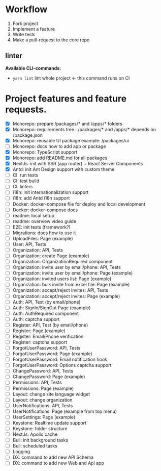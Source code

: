 # Workflow

1. Fork project
2. Implement a feature
3. Write tests
4. Make a pull-request to the core repo

## linter

**Available CLI-commands:**

- `yarn lint` lint whole project <- this command runs on CI

# Project features and feature requests.

- [x] Monorepo: prepare /packages/* and /apps/* folders
- [x] Monorepo: requirements tree : /packages/* and /apps/* depends on /package.json
- [x] Monorepo: reusable UI package example: /packages/ui
- [ ] Monorepo: docs how to add app or package
- [x] Monorepo: TypeScript support
- [x] Monorepo: add README.md for all packages
- [x] NextJs: init with SSR (app router) + React Server Components
- [x] Antd: init Ant Design support with custom theme
- [ ] CI: run tests
- [ ] CI: test build
- [ ] CI: linters
- [ ] i18n: init internationalization support
- [ ] i18n: add Antd i18n support
- [ ] Docker: docker-compose file for deploy and local development
- [ ] Docker: docker-compose docs
- [ ] readme: local setup
- [ ] readme: overview video guide
- [ ] E2E: init tests (framework?)
- [ ] Migrations: docs how to use it
- [ ] UploadFiles: Page (example)
- [ ] User: API, Tests
- [ ] Organization: API, Tests
- [ ] Organization: create Page (example)
- [ ] Organization: OrganizationRequired component
- [ ] Organization: invite user by email/phone: API, Tests
- [ ] Organization: invite user by email/phone: Page (example)
- [ ] Organization: invited users list: Page (example)
- [ ] Organization: bulk invite from excel file: Page (example)
- [ ] Organization: accept/reject invites: API, Tests
- [ ] Organization: accept/reject invites: Page (example)
- [ ] Auth: API, Test (by email/phone)
- [ ] Auth: SignIn/SignOut Page (example)
- [ ] Auth: AuthRequired component
- [ ] Auth: captcha support
- [ ] Register: API, Test (by email/phone)
- [ ] Register: Page (example)
- [ ] Register: Email/Phone verification
- [ ] Register: captcha support
- [ ] ForgotUserPassword: API, Tests
- [ ] ForgotUserPassword: Page (example)
- [ ] ForgotUserPassword: Email notification hook
- [ ] ForgotUserPassword: Options captcha support
- [ ] ChangePassword: API, Tests
- [ ] ChangePassword: Page (example)
- [ ] Permissions: API, Tests
- [ ] Permissions: Page (example)
- [ ] Layout: change site language widget
- [ ] Layout: change organization
- [ ] UserNotifications: API, Tests
- [ ] UserNotifications: Page (example from top menu)
- [ ] UserSettings: Page (example)
- [ ] Keystone: Realtime update support`
- [ ] Keystone: folder structure
- [ ] NextJs: Apollo cache
- [ ] Bull: init background tasks
- [ ] Bull: scheduled tasks
- [ ] Logging
- [ ] DX: command to add new API Schema
- [ ] DX: command to add new Web and Api app
